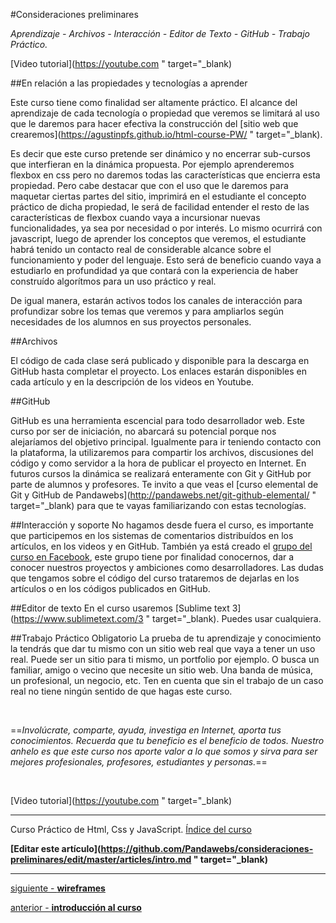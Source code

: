 #Consideraciones preliminares

*Aprendizaje - Archivos - Interacción - Editor de Texto - GitHub - Trabajo Práctico.*

[Video tutorial](https://youtube.com " target="_blank)

##En relación a las propiedades y tecnologías a aprender

Este curso tiene como finalidad ser altamente práctico. El alcance del aprendizaje de cada tecnología o propiedad que veremos se limitará al uso que le daremos para hacer efectiva la construcción del [sitio web que crearemos](https://agustinpfs.github.io/html-course-PW/ " target="_blank). 

Es decir que este curso pretende ser dinámico y no encerrar sub-cursos que interfieran en la dinámica propuesta.
Por ejemplo aprenderemos flexbox en css pero no daremos todas las características que encierra esta propiedad. Pero cabe destacar que con el uso que le daremos para maquetar ciertas partes del sitio, imprimirá en el estudiante el concepto práctico de dicha propiedad, le será de facilidad entender el resto de las características de flexbox cuando vaya a incursionar nuevas funcionalidades, ya sea por necesidad o por interés.
Lo mismo ocurrirá con javascript, luego de aprender los conceptos que veremos, el estudiante habrá tenido un contacto real de considerable alcance sobre el funcionamiento y poder del lenguaje. Esto será de beneficio cuando vaya a estudiarlo en profundidad ya que contará con la experiencia de haber construído algorítmos para un uso práctico y real.

De igual manera, estarán activos todos los canales de interacción para profundizar sobre los temas que veremos y para ampliarlos según necesidades de los alumnos en sus proyectos personales.

##Archivos

El código de cada clase será publicado y disponible para la descarga en GitHub hasta completar el proyecto.
Los enlaces estarán disponibles en cada artículo y en la descripción de los videos en Youtube.

##GitHub

GitHub es una herramienta escencial para todo desarrollador web. Este curso por ser de iniciación, no abarcará su potencial porque nos alejaríamos del objetivo principal. Igualmente para ir teniendo contacto con la plataforma, la utilizaremos para compartir los archivos, discusiones del código y como servidor a la hora de publicar el proyecto en Internet. En futuros cursos la dinámica se realizará enteramente con Git y GitHub por parte de alumnos y profesores. Te invito a que veas el [curso elemental de Git y GitHub de Pandawebs](http://pandawebs.net/git-github-elemental/ " target="_blank) para que te vayas familiarizando con estas tecnologías.

##Interacción y soporte
No hagamos desde fuera el curso, es importante que participemos en los sistemas de comentarios distribuídos en los artículos, en los videos y en GitHub. También ya está creado el [grupo del curso en Facebook](#), este grupo tiene por finalidad conocernos, dar a conocer nuestros proyectos y ambiciones como desarrolladores. Las dudas que tengamos sobre el código del curso trataremos de dejarlas en los artículos o en los códigos publicados en GitHub.

##Editor de texto
En el curso usaremos [Sublime text 3](https://www.sublimetext.com/3 " target="_blank). Puedes usar cualquiera.

##Trabajo Práctico Obligatorio
La prueba de tu aprendizaje y conocimiento la tendrás que dar tu mismo con un sitio web real que vaya a tener un uso real.
Puede ser un sitio para ti mismo, un portfolio por ejemplo. O busca un familiar, amigo o vecino que necesite un sitio web. Una banda de música, un profesional, un negocio, etc.
Ten en cuenta que sin el trabajo de un caso real no tiene ningún sentido de que hagas este curso.


<br>

==*Involúcrate, comparte, ayuda, investiga en Internet, aporta tus conocimientos. Recuerda que tu beneficio es el beneficio de todos. Nuestro anhelo es que este curso nos aporte valor a lo que somos y sirva para ser mejores profesionales, profesores, estudiantes y personas.*==

<br>


[Video tutorial](https://youtube.com " target="_blank)

<hr>

<span class="link-to-index-git">Curso Práctico de Html, Css y JavaScript. [  Índice del curso](http://pandawebs.net/curso-html-css-js/)</span>

<strong class="link-to-github">[Editar este artículo](https://github.com/Pandawebs/consideraciones-preliminares/edit/master/articles/intro.md " target="_blank)</strong>

<hr>

[siguiente - **wireframes**](https://github.com/Pandawebs/course-html-css-js/blob/master/articles/wireframes.md) 

[anterior - **introducción al curso**](https://github.com/Pandawebs/course-html-css-js/blob/master/articles/intro-curso-html-css-js.md)

